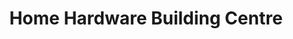 ---
title: "Home Hardware Building Centre"
url: /sackville/home-hardware-building-centre/
shop: Baumarkt
---